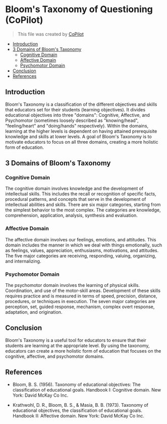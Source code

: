 # Bloom's Taxonomy of Questioning (CoPilot) <!-- omit in toc -->

> This file was created by [CoPilot](https://copilot.github.com/)

- [Introduction](#introduction)
- [3 Domains of Bloom's Taxonomy](#3-domains-of-blooms-taxonomy)
  - [Cognitive Domain](#cognitive-domain)
  - [Affective Domain](#affective-domain)
  - [Psychomotor Domain](#psychomotor-domain)
- [Conclusion](#conclusion)
- [References](#references)


## Introduction

Bloom's Taxonomy is a classification of the different objectives and skills that educators set for their students (learning objectives). It divides educational objectives into three "domains": Cognitive, Affective, and Psychomotor (sometimes loosely described as "knowing/head", "feeling/heart" and "doing/hands" respectively). Within the domains, learning at the higher levels is dependent on having attained prerequisite knowledge and skills at lower levels. A goal of Bloom's Taxonomy is to motivate educators to focus on all three domains, creating a more holistic form of education.

## 3 Domains of Bloom's Taxonomy

### Cognitive Domain

The cognitive domain involves knowledge and the development of intellectual skills. This includes the recall or recognition of specific facts, procedural patterns, and concepts that serve in the development of intellectual abilities and skills. There are six major categories, starting from the simplest behavior to the most complex. The categories are knowledge, comprehension, application, analysis, synthesis and evaluation.

### Affective Domain

The affective domain involves our feelings, emotions, and attitudes. This domain includes the manner in which we deal with things emotionally, such as feelings, values, appreciation, enthusiasms, motivations, and attitudes. The five major categories are receiving, responding, valuing, organizing, and internalizing.

### Psychomotor Domain

The psychomotor domain involves the learning of physical skills. Coordination, and use of the motor-skill areas. Development of these skills requires practice and is measured in terms of speed, precision, distance, procedures, or techniques in execution. The seven major categories are perception, set, guided response, mechanism, complex overt response, adaptation, and origination.

## Conclusion

Bloom's Taxonomy is a useful tool for educators to ensure that their students are learning at the appropriate level. By using the taxonomy, educators can create a more holistic form of education that focuses on the cognitive, affective, and psychomotor domains.

## References

- Bloom, B. S. (1956). Taxonomy of educational objectives: The classification of educational goals. Handbook I: Cognitive domain. New York: David McKay Co Inc.

- Krathwohl, D. R., Bloom, B. S., & Masia, B. B. (1973). Taxonomy of educational objectives, the classification of educational goals. Handbook II: Affective domain. New York: David McKay Co Inc.